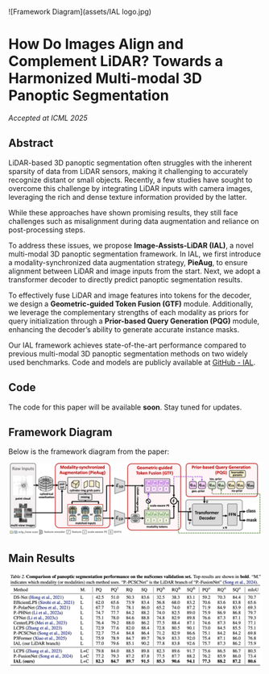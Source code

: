 ![Framework Diagram](assets/IAL logo.jpg)
# How Do Images Align and Complement LiDAR? Towards a Harmonized Multi-modal 3D Panoptic Segmentation
*Accepted at ICML 2025*

## Abstract

LiDAR-based 3D panoptic segmentation often struggles with the inherent sparsity of data from LiDAR sensors, making it challenging to accurately recognize distant or small objects. Recently, a few studies have sought to overcome this challenge by integrating LiDAR inputs with camera images, leveraging the rich and dense texture information provided by the latter. 

While these approaches have shown promising results, they still face challenges such as misalignment during data augmentation and reliance on post-processing steps.

To address these issues, we propose **Image-Assists-LiDAR (IAL)**, a novel multi-modal 3D panoptic segmentation framework. In IAL, we first introduce a modality-synchronized data augmentation strategy, **PieAug**, to ensure alignment between LiDAR and image inputs from the start. Next, we adopt a transformer decoder to directly predict panoptic segmentation results.

To effectively fuse LiDAR and image features into tokens for the decoder, we design a **Geometric-guided Token Fusion (GTF)** module. Additionally, we leverage the complementary strengths of each modality as priors for query initialization through a **Prior-based Query Generation (PQG)** module, enhancing the decoder’s ability to generate accurate instance masks. 

Our IAL framework achieves state-of-the-art performance compared to previous multi-modal 3D panoptic segmentation methods on two widely used benchmarks. Code and models are publicly available at [GitHub - IAL](https://github.com/IMPL-Lab/IAL.git).


## Code
The code for this paper will be available **soon**. Stay tuned for updates.

## Framework Diagram
Below is the framework diagram from the paper:

![Framework Diagram](assets/framework.jpg)

## Main Results
![Framework Diagram](assets/nusc_val.png)

<!-- ## Citation
If you use this work in your own research, please cite the following paper: -->

